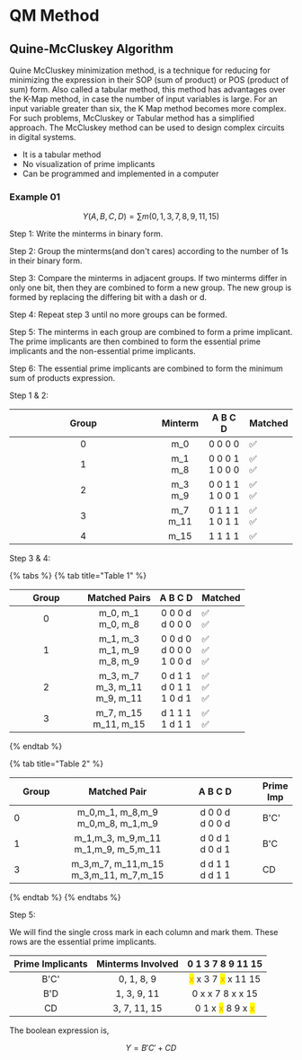 # QM Method

## Quine-McCluskey Algorithm

Quine McCluskey minimization method, is a technique for reducing for minimizing the expression in their SOP (sum of product) or POS (product of sum) form. Also called a tabular method, this method has advantages over the K-Map method, in case the number of input variables is large.  For an input variable greater than six, the K Map method becomes more complex. For such problems, McCluskey or Tabular method has a simplified approach. The McCluskey method can be used to design complex circuits in digital systems.

* It is a tabular method
* No visualization of prime implicants
* Can be programmed and implemented in a computer

### Example 01

$$
Y(A,B,C,D) = \sum m(0, 1, 3, 7, 8, 9, 11, 15)
$$

Step 1: Write the minterms in binary form.&#x20;

Step 2: Group the minterms(and don't cares) according to the number of 1s in their binary form.&#x20;

Step 3: Compare the minterms in adjacent groups. If two minterms differ in only one bit, then they are combined to form a new group. The new group is formed by replacing the differing bit with a dash or d.&#x20;

Step 4: Repeat step 3 until no more groups can be formed.&#x20;

Step 5: The minterms in each group are combined to form a prime implicant. The prime implicants are then combined to form the essential prime implicants and the non-essential prime implicants.&#x20;

Step 6: The essential prime implicants are combined to form the minimum sum of products expression.

Step 1 & 2:

<table><thead><tr><th width="247" align="center">Group</th><th align="center">Minterm</th><th align="center">A  B  C  D</th><th>Matched</th></tr></thead><tbody><tr><td align="center">0</td><td align="center">m_0</td><td align="center">0  0  0  0</td><td>✅</td></tr><tr><td align="center">1</td><td align="center">m_1<br>m_8</td><td align="center">0  0  0  1<br>1  0  0  0</td><td>✅<br>✅</td></tr><tr><td align="center">2</td><td align="center">m_3<br>m_9</td><td align="center">0  0  1  1<br>1  0  0  1</td><td>✅<br>✅</td></tr><tr><td align="center">3</td><td align="center">m_7<br>m_11</td><td align="center">0  1  1  1<br>1  0  1  1</td><td>✅<br>✅</td></tr><tr><td align="center">4</td><td align="center">m_15</td><td align="center">1  1  1  1</td><td>✅</td></tr></tbody></table>

Step  3 & 4:

{% tabs %}
{% tab title="Table 1" %}


<table><thead><tr><th width="115" align="center">Group</th><th align="center">Matched Pairs</th><th align="center">A  B  C  D</th><th>Matched</th></tr></thead><tbody><tr><td align="center">0</td><td align="center">m_0, m_1<br>m_0, m_8</td><td align="center">0  0  0  d<br>d  0  0  0</td><td>✅<br>✅</td></tr><tr><td align="center">1</td><td align="center">m_1, m_3<br>m_1, m_9<br>m_8, m_9</td><td align="center">0  0  d  0<br>d  0  0  0<br>1  0  0  d</td><td>✅<br>✅<br>✅</td></tr><tr><td align="center">2</td><td align="center">m_3, m_7<br>m_3, m_11<br>m_9, m_11</td><td align="center">0  d  1  1<br>d  0  1  1<br>1  0  d  1</td><td>✅<br>✅<br>✅</td></tr><tr><td align="center">3</td><td align="center">m_7, m_15<br>m_11, m_15</td><td align="center">d  1  1  1<br>1  d  1  1</td><td>✅<br>✅</td></tr></tbody></table>


{% endtab %}

{% tab title="Table 2" %}
<table><thead><tr><th width="104">Group</th><th width="248" align="center">Matched Pair</th><th width="234" align="center">A  B  C  D</th><th>Prime Imp</th></tr></thead><tbody><tr><td>0</td><td align="center">m_0,m_1,  m_8,m_9<br>m_0,m_8,  m_1,m_9</td><td align="center">d  0  0  d<br>d  0  0  d</td><td>B'C'</td></tr><tr><td>1</td><td align="center">m_1,m_3,  m_9,m_11<br>m_1,m_9,  m_5,m_11</td><td align="center">d  0  d  1<br>d  0   d  1</td><td>B'C</td></tr><tr><td>3</td><td align="center">m_3,m_7,  m_11,m_15<br>m_3,m_11,  m_7,m_15</td><td align="center">d  d  1  1<br>d  d  1  1</td><td>CD</td></tr></tbody></table>
{% endtab %}
{% endtabs %}

Step 5:

We will find the single cross mark in each column and mark them. These rows are the essential prime implicants.

| Prime Implicants | Minterms Involved |                                    0  1  3  7  8  9  11  15                                    |
| :--------------: | :---------------: | :--------------------------------------------------------------------------------------------: |
|       B'C'       |     0, 1, 8, 9    | <mark style="color:orange;">x</mark>  x  3  7  <mark style="color:orange;">x</mark>  x  11  15 |
|        B'D       |    1, 3, 9, 11    |                                    0  x  x  7  8  x   x  15                                    |
|        CD        |    3, 7, 11, 15   | 0  1  x   <mark style="color:orange;">x</mark>  8  9   x  <mark style="color:orange;">x</mark> |

The boolean expression is,

$$
Y = B'C' + CD
$$
